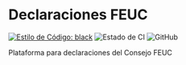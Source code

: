 # Declaraciones FEUC

[![Estilo de Código: black](https://img.shields.io/badge/code%20style-black-000000.svg)](https://github.com/psf/black)
![Estado de CI](https://img.shields.io/github/workflow/status/agucova/declaraciones-feuc/CI?label=CI)
![GitHub](https://img.shields.io/github/license/agucova/declaraciones-feuc?label=licencia)


Plataforma para declaraciones del Consejo FEUC
